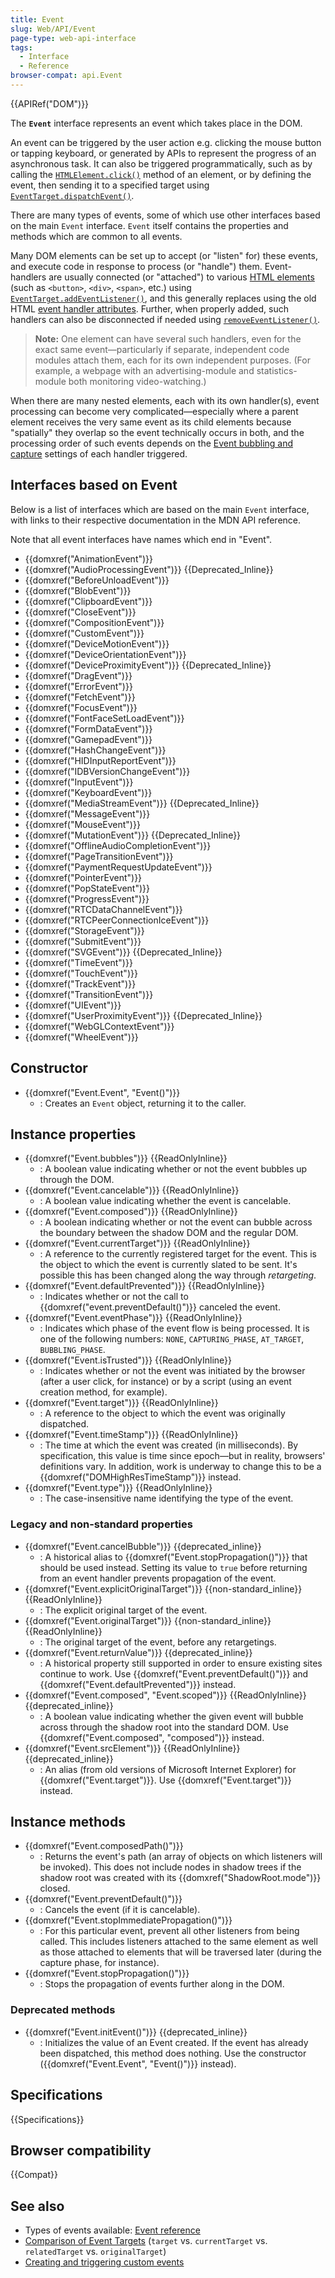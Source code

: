 ```yaml
---
title: Event
slug: Web/API/Event
page-type: web-api-interface
tags:
  - Interface
  - Reference
browser-compat: api.Event
---
```


{{APIRef("DOM")}}

The **`Event`** interface represents an event which takes place in the DOM.

An event can be triggered by the user action e.g. clicking the mouse button or tapping keyboard, or generated by APIs to represent the progress of an asynchronous task. It can also be triggered programmatically, such as by calling the [`HTMLElement.click()`](/en-US/docs/Web/API/HTMLElement/click) method of an element, or by defining the event, then sending it to a specified target using [`EventTarget.dispatchEvent()`](/en-US/docs/Web/API/EventTarget/dispatchEvent).

There are many types of events, some of which use other interfaces based on the main `Event` interface. `Event` itself contains the properties and methods which are common to all events.

Many DOM elements can be set up to accept (or "listen" for) these events, and execute code in response to process (or "handle") them. Event-handlers are usually connected (or "attached") to various [HTML elements](/en-US/docs/Web/HTML/Element) (such as `<button>`, `<div>`, `<span>`, etc.) using [`EventTarget.addEventListener()`](/en-US/docs/Web/API/EventTarget/addEventListener), and this generally replaces using the old HTML [event handler attributes](/en-US/docs/Web/HTML/Global_attributes). Further, when properly added, such handlers can also be disconnected if needed using [`removeEventListener()`](/en-US/docs/Web/API/EventTarget/removeEventListener).

> **Note:** One element can have several such handlers, even for the exact same event—particularly if separate, independent code modules attach them, each for its own independent purposes. (For example, a webpage with an advertising-module and statistics-module both monitoring video-watching.)

When there are many nested elements, each with its own handler(s), event processing can become very complicated—especially where a parent element receives the very same event as its child elements because "spatially" they overlap so the event technically occurs in both, and the processing order of such events depends on the [Event bubbling and capture](/en-US/docs/Learn/JavaScript/Building_blocks/Events#event_bubbling_and_capture) settings of each handler triggered.

## Interfaces based on Event

Below is a list of interfaces which are based on the main `Event` interface, with links to their respective documentation in the MDN API reference.

Note that all event interfaces have names which end in "Event".

- {{domxref("AnimationEvent")}}
- {{domxref("AudioProcessingEvent")}} {{Deprecated_Inline}}
- {{domxref("BeforeUnloadEvent")}}
- {{domxref("BlobEvent")}}
- {{domxref("ClipboardEvent")}}
- {{domxref("CloseEvent")}}
- {{domxref("CompositionEvent")}}
- {{domxref("CustomEvent")}}
- {{domxref("DeviceMotionEvent")}}
- {{domxref("DeviceOrientationEvent")}}
- {{domxref("DeviceProximityEvent")}} {{Deprecated_Inline}}
- {{domxref("DragEvent")}}
- {{domxref("ErrorEvent")}}
- {{domxref("FetchEvent")}}
- {{domxref("FocusEvent")}}
- {{domxref("FontFaceSetLoadEvent")}}
- {{domxref("FormDataEvent")}}
- {{domxref("GamepadEvent")}}
- {{domxref("HashChangeEvent")}}
- {{domxref("HIDInputReportEvent")}}
- {{domxref("IDBVersionChangeEvent")}}
- {{domxref("InputEvent")}}
- {{domxref("KeyboardEvent")}}
- {{domxref("MediaStreamEvent")}} {{Deprecated_Inline}}
- {{domxref("MessageEvent")}}
- {{domxref("MouseEvent")}}
- {{domxref("MutationEvent")}} {{Deprecated_Inline}}
- {{domxref("OfflineAudioCompletionEvent")}}
- {{domxref("PageTransitionEvent")}}
- {{domxref("PaymentRequestUpdateEvent")}}
- {{domxref("PointerEvent")}}
- {{domxref("PopStateEvent")}}
- {{domxref("ProgressEvent")}}
- {{domxref("RTCDataChannelEvent")}}
- {{domxref("RTCPeerConnectionIceEvent")}}
- {{domxref("StorageEvent")}}
- {{domxref("SubmitEvent")}}
- {{domxref("SVGEvent")}} {{Deprecated_Inline}}
- {{domxref("TimeEvent")}}
- {{domxref("TouchEvent")}}
- {{domxref("TrackEvent")}}
- {{domxref("TransitionEvent")}}
- {{domxref("UIEvent")}}
- {{domxref("UserProximityEvent")}} {{Deprecated_Inline}}
- {{domxref("WebGLContextEvent")}}
- {{domxref("WheelEvent")}}

## Constructor

- {{domxref("Event.Event", "Event()")}}
  - : Creates an `Event` object, returning it to the caller.

## Instance properties

- {{domxref("Event.bubbles")}} {{ReadOnlyInline}}
  - : A boolean value indicating whether or not the event bubbles up through the DOM.
- {{domxref("Event.cancelable")}} {{ReadOnlyInline}}
  - : A boolean value indicating whether the event is cancelable.
- {{domxref("Event.composed")}} {{ReadOnlyInline}}
  - : A boolean indicating whether or not the event can bubble across the boundary between the shadow DOM and the regular DOM.
- {{domxref("Event.currentTarget")}} {{ReadOnlyInline}}
  - : A reference to the currently registered target for the event. This is the object to which the event is currently slated to be sent. It's possible this has been changed along the way through _retargeting_.
- {{domxref("Event.defaultPrevented")}} {{ReadOnlyInline}}
  - : Indicates whether or not the call to {{domxref("event.preventDefault()")}} canceled the event.
- {{domxref("Event.eventPhase")}} {{ReadOnlyInline}}
  - : Indicates which phase of the event flow is being processed. It is one of the following numbers: `NONE`, `CAPTURING_PHASE`, `AT_TARGET`, `BUBBLING_PHASE`.
- {{domxref("Event.isTrusted")}} {{ReadOnlyInline}}
  - : Indicates whether or not the event was initiated by the browser (after a user click, for instance) or by a script (using an event creation method, for example).
- {{domxref("Event.target")}} {{ReadOnlyInline}}
  - : A reference to the object to which the event was originally dispatched.
- {{domxref("Event.timeStamp")}} {{ReadOnlyInline}}
  - : The time at which the event was created (in milliseconds). By specification, this value is time since epoch—but in reality, browsers' definitions vary. In addition, work is underway to change this to be a {{domxref("DOMHighResTimeStamp")}} instead.
- {{domxref("Event.type")}} {{ReadOnlyInline}}
  - : The case-insensitive name identifying the type of the event.

### Legacy and non-standard properties

- {{domxref("Event.cancelBubble")}} {{deprecated_inline}}
  - : A historical alias to {{domxref("Event.stopPropagation()")}} that should be used instead. Setting its value to `true` before returning from an event handler prevents propagation of the event.
- {{domxref("Event.explicitOriginalTarget")}} {{non-standard_inline}} {{ReadOnlyInline}}
  - : The explicit original target of the event.
- {{domxref("Event.originalTarget")}} {{non-standard_inline}} {{ReadOnlyInline}}
  - : The original target of the event, before any retargetings.
- {{domxref("Event.returnValue")}} {{deprecated_inline}}
  - : A historical property still supported in order to ensure existing sites continue to work. Use {{domxref("Event.preventDefault()")}} and {{domxref("Event.defaultPrevented")}} instead.
- {{domxref("Event.composed", "Event.scoped")}} {{ReadOnlyInline}} {{deprecated_inline}}
  - : A boolean value indicating whether the given event will bubble across through the shadow root into the standard DOM. Use {{domxref("Event.composed", "composed")}} instead.
- {{domxref("Event.srcElement")}} {{ReadOnlyInline}} {{deprecated_inline}}
  - : An alias (from old versions of Microsoft Internet Explorer) for {{domxref("Event.target")}}. Use {{domxref("Event.target")}} instead.

## Instance methods

- {{domxref("Event.composedPath()")}}
  - : Returns the event's path (an array of objects on which listeners will be invoked). This does not include nodes in shadow trees if the shadow root was created with its {{domxref("ShadowRoot.mode")}} closed.
- {{domxref("Event.preventDefault()")}}
  - : Cancels the event (if it is cancelable).
- {{domxref("Event.stopImmediatePropagation()")}}
  - : For this particular event, prevent all other listeners from being called. This includes listeners attached to the same element as well as those attached to elements that will be traversed later (during the capture phase, for instance).
- {{domxref("Event.stopPropagation()")}}
  - : Stops the propagation of events further along in the DOM.

### Deprecated methods

- {{domxref("Event.initEvent()")}} {{deprecated_inline}}
  - : Initializes the value of an Event created. If the event has already been dispatched, this method does nothing. Use the constructor ({{domxref("Event.Event", "Event()")}} instead).

## Specifications

{{Specifications}}

## Browser compatibility

{{Compat}}

## See also

- Types of events available: [Event reference](/en-US/docs/Web/Events)
- [Comparison of Event Targets](/en-US/docs/Web/API/Event/Comparison_of_Event_Targets) (`target` vs. `currentTarget` vs. `relatedTarget` vs. `originalTarget`)
- [Creating and triggering custom events](/en-US/docs/Web/Events/Creating_and_triggering_events)
